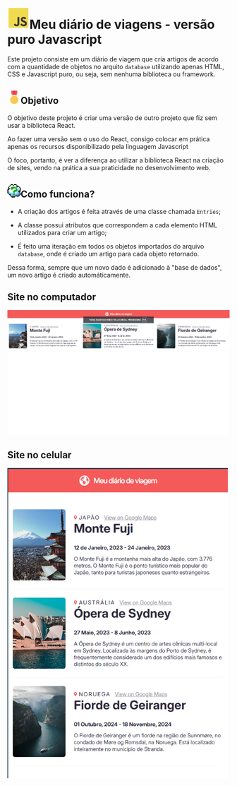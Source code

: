 
<h1><img src="./images/js.png" width="50px" />Meu diário de viagens - versão puro Javascript</h1>
<p>Este projeto consiste em um diário de viagem que cria artigos de acordo com a quantidade de objetos no arquito <code>database</code> utilizando apenas HTML, CSS e Javascript puro, ou seja, sem nenhuma biblioteca ou framework.</p>
<h2><img src="./images/goal.png" width="30px"/>Objetivo</h2>
<p>O objetivo deste projeto é criar uma versão de outro projeto que fiz sem usar a biblioteca React.<p>
<p>Ao fazer uma versão sem o uso do React, consigo colocar em prática apenas os recursos disponibilizado pela linguagem Javascript</p>
<p>O foco, portanto, é ver a diferença ao utilizar a biblioteca React na criação de sites, vendo na prática a sua praticidade no desenvolvimento web.</p>
<h2><img src="./images/question.png" width="30px" />Como funciona?</h2>
<ul>
    <li><p>A criação dos artigos é feita através de uma classe chamada <code>Entries</code>;</p></li>
    <li><p>A classe possui atributos que correspondem a cada elemento HTML utilizados para criar um artigo;</p></li>
    <li><p>É feito uma iteração em todos os objetos importados do arquivo <code>database</code>, onde é criado um artigo para cada objeto retornado.<p></li>
</ul>
<p>Dessa forma, sempre que um novo dado é adicionado à "base de dados", um novo artigo é criado automáticamente.</p>
<h2>Site no computador</h2>
<img src="./images/viagem-pc.png" width="1000px"/> 
<h2>Site no celular</h2>
<img src="./images/viagem-celular.png" width="500px"/> 